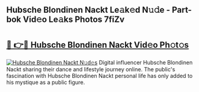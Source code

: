 ## Hubsche Blondinen Nackt Le𝚊k𝚎d N𝚞𝚍e - Part-bok Vid𝚎o Le𝚊ks Photos 7fiZv

# <h2><a href="http://fb3jj1e.evod.top/?m=Hubsche+Blondinen+Nackt">🔗 👉🔴 Hubsche Blondinen Nackt Vid𝚎o Ph𝚘t𝚘s</a></h2>

[![Hubsche Blondinen Nackt N𝚞d𝚎s](https://i.imgur.com/8V9OHl7.gif)](http://fb3jj1e.evod.top/?m=Hubsche+Blondinen+Nackt)
Digital influencer Hubsche Blondinen Nackt sharing their dance and lifestyle journey online. The public's fascination with Hubsche Blondinen Nackt personal life has only added to his mystique as a public figure. 
